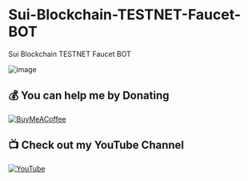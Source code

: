 # Sui-Blockchain-TESTNET-Faucet-BOT
Sui Blockchain TESTNET Faucet BOT


![image](https://github.com/user-attachments/assets/094bc618-bb42-4f04-90dd-211114fffa51)



## 💰 You can help me by Donating

[![BuyMeACoffee](https://img.shields.io/badge/Buy%20Me%20a%20Coffee-ffdd00?style=for-the-badge&logo=buy-me-a-coffee&logoColor=black)](https://buymeacoffee.com/handeveloper1)

## 📺 Check out my YouTube Channel

[![YouTube](https://img.shields.io/badge/YouTube-%23FF0000.svg?style=for-the-badge&logo=youtube&logoColor=white)](https://www.youtube.com/@handeveloper1)
